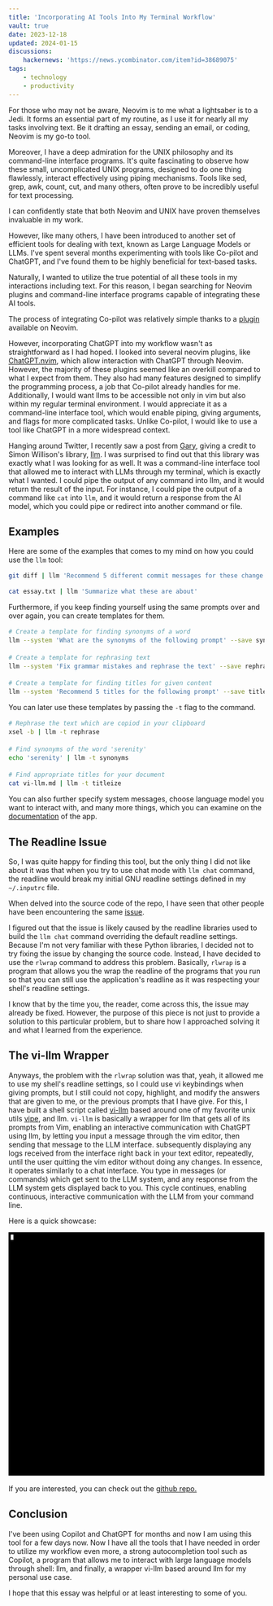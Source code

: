 ```yaml
---
title: 'Incorporating AI Tools Into My Terminal Workflow'
vault: true
date: 2023-12-18
updated: 2024-01-15
discussions:
    hackernews: 'https://news.ycombinator.com/item?id=38689075'
tags:
    - technology
    - productivity
---
```


For those who may not be aware, Neovim is to me what a lightsaber is to a Jedi.
It forms an essential part of my routine, as I use it for nearly all my tasks
involving text. Be it drafting an essay, sending an email, or coding, Neovim is
my go-to tool.

Moreover, I have a deep admiration for the UNIX philosophy and its command-line
interface programs. It's quite fascinating to observe how these small,
uncomplicated UNIX programs, designed to do one thing flawlessly, interact
effectively using piping mechanisms. Tools like sed, grep, awk, count, cut, and
many others, often prove to be incredibly useful for text processing.

I can confidently state that both Neovim and UNIX have proven themselves
invaluable in my work.

However, like many others, I have been introduced to another set of efficient
tools for dealing with text, known as Large Language Models or LLMs. I've spent
several months experimenting with tools like Co-pilot and ChatGPT, and I've
found them to be highly beneficial for text-based tasks.

Naturally, I wanted to utilize the true potential of all these tools in my
interactions including text. For this reason, I began searching for Neovim plugins
and command-line interface programs capable of integrating these AI tools.

The process of integrating Co-pilot was relatively simple thanks to a
[plugin](https://github.com/github/copilot.vim) available on Neovim.

However, incorporating ChatGPT into my workflow wasn't as straightforward as I
had hoped. I looked into several neovim plugins, like
[ChatGPT.nvim](https://github.com/jackMort/ChatGPT.nvim), which allow
interaction with ChatGPT through Neovim. However, the majority of these plugins
seemed like an overkill compared to what I expect from them. They also had many
features designed to simplify the programming process, a job that Co-pilot
already handles for me. Additionally, I would want llms to be accessible not
only in vim but also within my regular terminal environment. I would appreciate
it as a command-line interface tool, which would enable piping, giving
arguments, and flags for more complicated tasks. Unlike Co-pilot, I would like
to use a tool like ChatGPT in a more widespread context.

Hanging around Twitter, I recently saw a post from
[Gary](https://twitter.com/garybernhardt/status/1735090271690637803), giving a
credit to Simon Willison's library, [llm](https://github.com/simonw/llm). I was
surprised to find out that this library was exactly what I was looking for as
well. It was a command-line interface tool that allowed me to interact with
LLMs through my terminal, which is exactly what I wanted. I could pipe the
output of any command into llm, and it would return the result of the input.
For instance, I could pipe the output of a command like `cat` into `llm`, and
it would return a response from the AI model, which you could pipe or redirect
into another command or file.

## Examples

Here are some of the examples that comes to my mind on how you could use the
``llm`` tool:

```bash
git diff | llm 'Recommend 5 different commit messages for these change'
```

```bash
cat essay.txt | llm 'Summarize what these are about'
```

Furthermore, if you keep finding yourself using the same prompts over and over
again, you can create templates for them.

```bash
# Create a template for finding synonyms of a word
llm --system 'What are the synonyms of the following prompt' --save synonyms

# Create a template for rephrasing text
llm --system 'Fix grammar mistakes and rephrase the text' --save rephrase

# Create a template for finding titles for given content
llm --system 'Recommend 5 titles for the following prompt' --save titleize
```

You can later use these templates by passing the ``-t`` flag to the command.

```bash
# Rephrase the text which are copiod in your clipboard
xsel -b | llm -t rephrase

# Find synonyms of the word 'serenity'
echo 'serenity' | llm -t synonyms

# Find appropriate titles for your document
cat vi-llm.md | llm -t titleize
```

You can also further specify system messages, choose language model you want to
interact with, and many more things, which you can examine on the
[documentation](https://llm.datasette.io/en/stable/help.html) of the app.

## The Readline Issue

So, I was quite happy for finding this tool, but the only thing I did not like
about it was that when you try to use chat mode with ``llm chat`` command, the
readline would break my initial GNU readline settings defined in my
`~/.inputrc` file.

When delved into the source code of the repo, I have seen that other people
have been encountering the same
[issue](https://github.com/simonw/llm/issues/376).

I figured out that the issue is likely caused by the readline libraries used to
build the ``llm chat`` command overriding the default readline settings.
Because I'm not very familiar with these Python libraries, I decided not to try
fixing the issue by changing the source code. Instead, I have decided to use
the ``rlwrap`` command to address this problem. Basically, ``rlwrap`` is a
program that allows you the wrap the readline of the programs that you run so
that you can still use the application's readline as it was respecting your
shell's readline settings.

I know that by the time you, the reader, come across this, the issue may
already be fixed. However, the purpose of this piece is not just to provide a
solution to this particular problem, but to share how I approached solving it
and what I learned from the experience.

## The vi-llm Wrapper

Anyways, the problem with the ``rlwrap`` solution was that, yeah, it allowed me
to use my shell's readline settings, so I could use vi keybindings when giving
prompts, but I still could not copy, highlight, and modify the answers that are
given to me, or the previous prompts that I have give. For this, I have built a
shell script called [vi-llm](https://github.com/kugurerdem/vi-llm) based around
one of my favorite unix utils [vipe](https://joeyh.name/code/moreutils/), and
llm. ``vi-llm`` is basically a wrapper for llm that gets all of its prompts
from Vim, enabling an interactive communication with ChatGPT using llm, by
letting you input a message through the vim editor, then sending that message
to the LLM interface. subsequently displaying any logs received from the
interface right back in your text editor, repeatedly, until the user quitting
the vim editor without doing any changes. In essence, it operates similarly to
a chat interface. You type in messages (or commands) which get sent to the LLM
system, and any response from the LLM system gets displayed back to you. This
cycle continues, enabling continuous, interactive communication with the LLM
from your command line.

Here is a quick showcase:

![vi-llm-showcase](https://raw.githubusercontent.com/kugurerdem/vi-llm/master/showcase.gif#center)

If you are interested, you can check out the [github repo.](https://github.com/kugurerdem/vi-llm)

## Conclusion

I've been using Copilot and ChatGPT for months and now I am using this tool for
a few days now. Now I have all the tools that I have needed in order to utilize
my workflow even more, a strong autocompletion tool such as Copilot, a program
that allows me to interact with large language models through shell: llm, and
finally, a wrapper vi-llm based around llm for my personal use case.

I hope that this essay was helpful or at least interesting to some of you.
